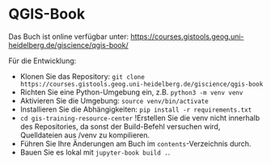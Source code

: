 # QGIS-Book

Das Buch ist online verfügbar unter: https://courses.gistools.geog.uni-heidelberg.de/giscience/qgis-book/

Für die Entwicklung:
* Klonen Sie das Repository: `git clone https://courses.gistools.geog.uni-heidelberg.de/giscience/qgis-book`
* Richten Sie eine Python-Umgebung ein, z.B. `python3 -m venv venv`
* Aktivieren Sie die Umgebung: `source venv/bin/activate`
* Installieren Sie die Abhängigkeiten: `pip install -r requirements.txt`
* `cd gis-training-resource-center` !Erstellen Sie die venv nicht innerhalb des Repositories, da sonst der Build-Befehl versuchen wird, Quelldateien aus /venv zu kompilieren.
* Führen Sie Ihre Änderungen am Buch im `contents`-Verzeichnis durch.
* Bauen Sie es lokal mit `jupyter-book build .`.

